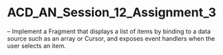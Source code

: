 # ACD_AN_Session_12_Assignment_3
– Implement a Fragment that displays a list of items by binding to a data source such as an array or Cursor, and exposes event handlers when the user selects an item.
